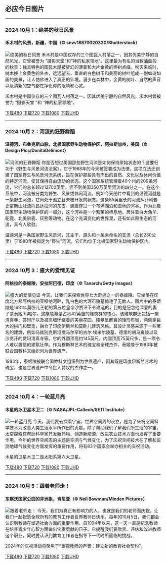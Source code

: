 ## 必应今日图片

---
### 2024 10月 1：绝美的秋日风景
#### 禾木村的风景，新疆，中国（© snvv18870020330/Shutterstock）
![绝美的秋日风景](https://cn.bing.com/th?id=OHR.NationalDay2024_ZH-CN7026189162_800x480.jpg&rf=LaDigue_800x480.jpg "绝美的秋日风景")
禾木村是中国仅存的三个图瓦人村落之一，因其优美宁静的自然风光，它曾被誉为 “摄影天堂”和“神的私家领地”。这里最为有名的当数油画般的秋景：独具特色的图瓦木屋被梦幻的薄雾和大片金黄的桦树点缀。秋天来临时，树木换上金黄色的外衣，远远望去，垂直的白色树干和美丽的树叶组成一副如诗如画的美景，让人仿佛进入了真正的仙境。漫步在森林中，金黄的树叶、自然的声音以及清新的空气都在净化你的眼睛和心灵。

禾木村是中国仅存的三个图瓦人村落之一。因其优美宁静的自然风光，禾木村曾被誉为 “摄影天堂 ”和 “神的私家领地”。

[下载480](https://cn.bing.com/th?id=OHR.NationalDay2024_ZH-CN7026189162_800x480.jpg&rf=LaDigue_800x480.jpg "禾木村的风景，新疆，中国")
[下载720](https://cn.bing.com/th?id=OHR.NationalDay2024_ZH-CN7026189162_1024x768.jpg&rf=LaDigue_1024x768.jpg "禾木村的风景，新疆，中国")
[下载1080](https://cn.bing.com/th?id=OHR.NationalDay2024_ZH-CN7026189162_1920x1080.jpg&rf=LaDigue_1920x1080.jpg "禾木村的风景，新疆，中国")
[下载UHD](https://cn.bing.com/th?id=OHR.NationalDay2024_ZH-CN7026189162_UHD.jpg&rf=LaDigue_UHD.jpg "禾木村的风景，新疆，中国")


---
### 2024 10月 2：河流的狂野舞蹈
#### 温德河，布鲁克斯山脉，北极国家野生动物保护区，阿拉斯加州，美国（© Design Pics/DanitaDelimont）
![河流的狂野舞蹈](https://cn.bing.com/th?id=OHR.WindRiverAlaska_ZH-CN7317039321_800x480.jpg&rf=LaDigue_800x480.jpg "河流的狂野舞蹈")
你是否想过美国那些野生河流是如何保持原始状态的？这要归功于《野生与风景河流法案》，它于1968年的今天被签署成为法律。这项立法还创建了国家野生与风景河流系统，旨在保护那些具有杰出的自然、文化以及休闲价值的特定河流，使其保持自由流动的状态。这个国家系统管理着40个州的209条河流，它们的总长超过12700英里，但不到美国350万英里河流的四分之一。在这个系统中，河流被分类为野生、风景或休闲河流。例如今天图片中看到的温德河就是一条野生河流，它尚处于孤立且未被开发的状态。这条85英里长的河流从菲利普·史密斯山脉流向昌达拉河的东支，蜿蜒穿过一个布满湖泊和湿地的河谷。作为北极国家野生动物保护区的一部分，这个河谷是一个繁荣的栖息地，居住着白大角羊、驼鹿、北美驯鹿、灰熊等动物。在这个充满变化的世界里，还有如此原生态的河流，真令人欣慰。

温德河是一条国家野生风景河，其主干、源头和一条未命名的支流（总长230公里）于1980年被指定为“野生”河流。它们均位于北极国家野生动物保护区内。

[下载480](https://cn.bing.com/th?id=OHR.WindRiverAlaska_ZH-CN7317039321_800x480.jpg&rf=LaDigue_800x480.jpg "温德河，布鲁克斯山脉，北极国家野生动物保护区，阿拉斯加州，美国")
[下载720](https://cn.bing.com/th?id=OHR.WindRiverAlaska_ZH-CN7317039321_1024x768.jpg&rf=LaDigue_1024x768.jpg "温德河，布鲁克斯山脉，北极国家野生动物保护区，阿拉斯加州，美国")
[下载1080](https://cn.bing.com/th?id=OHR.WindRiverAlaska_ZH-CN7317039321_1920x1080.jpg&rf=LaDigue_1920x1080.jpg "温德河，布鲁克斯山脉，北极国家野生动物保护区，阿拉斯加州，美国")
[下载UHD](https://cn.bing.com/th?id=OHR.WindRiverAlaska_ZH-CN7317039321_UHD.jpg&rf=LaDigue_UHD.jpg "温德河，布鲁克斯山脉，北极国家野生动物保护区，阿拉斯加州，美国")


---
### 2024 10月 3：盛大的爱情见证
#### 阿格拉的泰姬陵，安拉阿巴德，印度（© Tanarch/Getty Images）
![盛大的爱情见证](https://cn.bing.com/th?id=OHR.TajMahalReflection_ZH-CN7498774173_800x480.jpg&rf=LaDigue_800x480.jpg "盛大的爱情见证")
今天，让我们来探索世界七大奇迹之一的泰姬陵。它坐落在印度北方邦阿格拉的亚穆纳河畔，乳白色的大理石陵墓惊艳了无数人。图片中的泰姬陵是1631年莫卧儿王朝的第五位皇帝沙贾汗下令建造的，目的是纪念他深爱的妻子蒙泰姬·玛哈尔。这座陵墓是占地42英亩的建筑群的核心，该建筑群还包括一座清真寺、答辩厅以及被高墙环绕着的美丽花园。陵墓呈醒目的矩形布局，两侧是巨大的拱门和壁龛，融合了印度伊斯兰和莫卧儿建筑风格。其设计灵感来源于一些著名的建筑，例如乌兹别克斯坦撒马尔罕的古尔·埃米尔陵墓、德里的胡马雍陵以及沙贾汗的贾玛清真寺等。它的外圆顶高约145英尺，内圆顶高75英尺多，是一项令人难以置信的建筑壮举。作为穆斯林艺术的瑰宝和全球杰作，泰姬陵于1983年被联合国教科文组织列为世界遗产。

1983年，泰姬陵被联合国教科文组织列为世界遗产，因其既是印度伊斯兰艺术的瑰宝，也是世界遗产中令世人赞叹的杰作之一。

[下载480](https://cn.bing.com/th?id=OHR.TajMahalReflection_ZH-CN7498774173_800x480.jpg&rf=LaDigue_800x480.jpg "阿格拉的泰姬陵，安拉阿巴德，印度")
[下载720](https://cn.bing.com/th?id=OHR.TajMahalReflection_ZH-CN7498774173_1024x768.jpg&rf=LaDigue_1024x768.jpg "阿格拉的泰姬陵，安拉阿巴德，印度")
[下载1080](https://cn.bing.com/th?id=OHR.TajMahalReflection_ZH-CN7498774173_1920x1080.jpg&rf=LaDigue_1920x1080.jpg "阿格拉的泰姬陵，安拉阿巴德，印度")
[下载UHD](https://cn.bing.com/th?id=OHR.TajMahalReflection_ZH-CN7498774173_UHD.jpg&rf=LaDigue_UHD.jpg "阿格拉的泰姬陵，安拉阿巴德，印度")


---
### 2024 10月 4：一轮蓝月亮
#### 木星的冰卫星木卫二（© NASA/JPL-Caltech/SETI Institute）
![一轮蓝月亮](https://cn.bing.com/th?id=OHR.EuropaMoon_ZH-CN0149249980_800x480.jpg&rf=LaDigue_800x480.jpg "一轮蓝月亮")
今天，我们要去探索宇宙。世界空间周的设立，是为了庆祝空间科学技术为改善人类生活水平所作出的贡献。除了帮助我们了解我们所生活的宇宙，太空探索在帮助科学家开发新药物、创造新能源、改进农业技术方面也发挥了重要作用。今年的世界空间周的主题是空间与气候变化，为了庆祝空间技术在了解和监测地球气候变化方面发挥的重要作用，将有83个国家会举办相关的庆祝活动。

木星的卫星木卫二是太阳系第六大卫星。

[下载480](https://cn.bing.com/th?id=OHR.EuropaMoon_ZH-CN0149249980_800x480.jpg&rf=LaDigue_800x480.jpg "木星的冰卫星木卫二")
[下载720](https://cn.bing.com/th?id=OHR.EuropaMoon_ZH-CN0149249980_1024x768.jpg&rf=LaDigue_1024x768.jpg "木星的冰卫星木卫二")
[下载1080](https://cn.bing.com/th?id=OHR.EuropaMoon_ZH-CN0149249980_1920x1080.jpg&rf=LaDigue_1920x1080.jpg "木星的冰卫星木卫二")
[下载UHD](https://cn.bing.com/th?id=OHR.EuropaMoon_ZH-CN0149249980_UHD.jpg&rf=LaDigue_UHD.jpg "木星的冰卫星木卫二")


---
### 2024 10月 5：跟着老师走！
#### 东察沃国家公园的非洲象，肯尼亚（© Neil Bowman/Minden Pictures）
![跟着老师走！](https://cn.bing.com/th?id=OHR.ElephantTeacher_ZH-CN0543308499_800x480.jpg&rf=LaDigue_800x480.jpg "跟着老师走！")
今天，我们为真正有影响力的人，也就是我们的老师而庆祝。让我们一起祝愿全球所有的教育工作者世界教师日快乐。每年的10月5日，我们都会认识到教师在塑造社会方面的重要作用。自1994年以来，这一天一直是纪念教师在培养青少年心智方面做出宝贵贡献的日子。它提醒我们要欣赏、评估和改进教师这个职业，同时要认识到教育工作者在指导下一代时所面临的挑战。

2024年的庆祝活动将聚焦于“重视教师的声音：建立新的教育社会契约”。

[下载480](https://cn.bing.com/th?id=OHR.ElephantTeacher_ZH-CN0543308499_800x480.jpg&rf=LaDigue_800x480.jpg "东察沃国家公园的非洲象，肯尼亚")
[下载720](https://cn.bing.com/th?id=OHR.ElephantTeacher_ZH-CN0543308499_1024x768.jpg&rf=LaDigue_1024x768.jpg "东察沃国家公园的非洲象，肯尼亚")
[下载1080](https://cn.bing.com/th?id=OHR.ElephantTeacher_ZH-CN0543308499_1920x1080.jpg&rf=LaDigue_1920x1080.jpg "东察沃国家公园的非洲象，肯尼亚")
[下载UHD](https://cn.bing.com/th?id=OHR.ElephantTeacher_ZH-CN0543308499_UHD.jpg&rf=LaDigue_UHD.jpg "东察沃国家公园的非洲象，肯尼亚")
